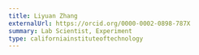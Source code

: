 ```yaml
---
title: Liyuan Zhang
externalUrl: https://orcid.org/0000-0002-0898-787X
summary: Lab Scientist, Experiment
type: californiainstituteoftechnology
---
```

